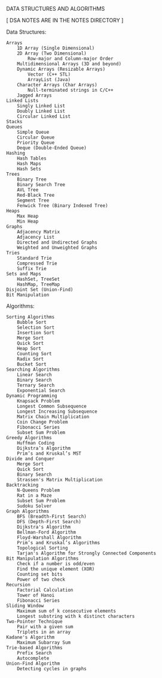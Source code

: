 DATA STRUCTURES AND ALGORITHMS 

[ DSA NOTES ARE IN THE NOTES DIRECTORY ]

Data Structures:

    Arrays
        1D Array (Single Dimensional)
        2D Array (Two Dimensional)
            Row-major and Column-major Order
        Multidimensional Arrays (3D and beyond)
        Dynamic Arrays (Resizable Arrays)
            Vector (C++ STL)
            ArrayList (Java)
        Character Arrays (Char Arrays)
            Null-terminated strings in C/C++
        Jagged Arrays
    Linked Lists
        Singly Linked List
        Doubly Linked List
        Circular Linked List
    Stacks
    Queues
        Simple Queue
        Circular Queue
        Priority Queue
        Deque (Double-Ended Queue)
    Hashing
        Hash Tables
        Hash Maps
        Hash Sets
    Trees
        Binary Tree
        Binary Search Tree
        AVL Tree
        Red-Black Tree
        Segment Tree
        Fenwick Tree (Binary Indexed Tree)
    Heaps
        Max Heap
        Min Heap
    Graphs
        Adjacency Matrix
        Adjacency List
        Directed and Undirected Graphs
        Weighted and Unweighted Graphs
    Tries
        Standard Trie
        Compressed Trie
        Suffix Trie
    Sets and Maps
        HashSet, TreeSet
        HashMap, TreeMap
    Disjoint Set (Union-Find)
    Bit Manipulation
    

Algorithms:

    Sorting Algorithms
        Bubble Sort
        Selection Sort
        Insertion Sort
        Merge Sort
        Quick Sort
        Heap Sort
        Counting Sort
        Radix Sort
        Bucket Sort
    Searching Algorithms
        Linear Search
        Binary Search
        Ternary Search
        Exponential Search
    Dynamic Programming
        Knapsack Problem
        Longest Common Subsequence
        Longest Increasing Subsequence
        Matrix Chain Multiplication
        Coin Change Problem
        Fibonacci Series
        Subset Sum Problem
    Greedy Algorithms
        Huffman Coding
        Dijkstra’s Algorithm
        Prim’s and Kruskal’s MST
    Divide and Conquer
        Merge Sort
        Quick Sort
        Binary Search
        Strassen's Matrix Multiplication
    Backtracking
        N-Queens Problem
        Rat in a Maze
        Subset Sum Problem
        Sudoku Solver
    Graph Algorithms
        BFS (Breadth-First Search)
        DFS (Depth-First Search)
        Dijkstra's Algorithm
        Bellman-Ford Algorithm
        Floyd-Warshall Algorithm
        Prim’s and Kruskal’s Algorithms
        Topological Sorting
        Tarjan's Algorithm for Strongly Connected Components
    Bit Manipulation Algorithms
        Check if a number is odd/even
        Find the unique element (XOR)
        Counting set bits
        Power of two check
    Recursion
        Factorial Calculation
        Tower of Hanoi
        Fibonacci Series
    Sliding Window
        Maximum sum of k consecutive elements
        Longest substring with k distinct characters
    Two-Pointer Technique
        Pair with a given sum
        Triplets in an array
    Kadane's Algorithm
        Maximum Subarray Sum
    Trie-based Algorithms
        Prefix Search
        Autocomplete
    Union-Find Algorithm
        Detecting cycles in graphs
